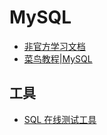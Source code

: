 # MySQL

- [非官方学习文档](https://www.sjkjc.com/mysql/enum/)
- [菜鸟教程|MySQL](https://www.runoob.com/mysql/mysql-tutorial.html)

## 工具

- [SQL 在线测试工具](https://www.jyshare.com/front-end/7768/)
